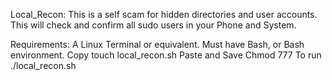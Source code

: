 Local_Recon: This is a self scam for hidden directories and user accounts. This will check and confirm all sudo users in your Phone and System.

Requirements:
A Linux Terminal or equivalent. 
Must have Bash, or Bash environment.
Copy
touch local_recon.sh
Paste and Save
Chmod 777
To run ./local_recon.sh